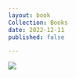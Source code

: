 ```yaml
---
layout: book
Collection: Books
date: 2022-12-11
published: false

---
```

![](/images/tumblr_l_369446013695004.jpg)